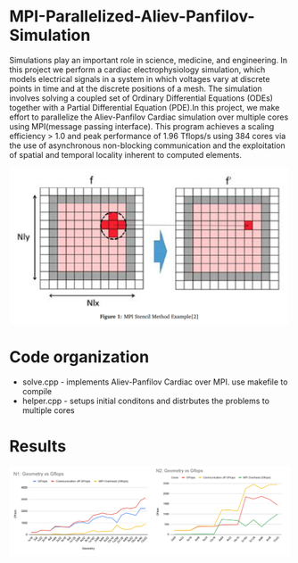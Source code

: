 # MPI-Parallelized-Aliev-Panfilov-Simulation

Simulations play an important role in science, medicine, and engineering. In this project we perform a cardiac electrophysiology simulation, which models electrical signals in a system in which voltages vary at discrete points in time and at the discrete positions of a mesh. The simulation involves solving a coupled set of Ordinary Differential Equations (ODEs) together with a Partial Differential Equation (PDE).In this project, we make effort to parallelize the Aliev-Panfilov Cardiac simulation over multiple cores using MPI(message passing interface). This program achieves a scaling efficiency > 1.0 and peak performance of 1.96 Tflops/s using 384 cores via the use of asynchronous non-blocking communication and the exploitation of spatial and temporal locality inherent to computed elements.

<img src="MPI.png" width="500">

Code organization
=================
* solve.cpp - implements Aliev-Panfilov Cardiac over MPI. use makefile to compile
* helper.cpp - setups initial conditons and distrbutes the problems to multiple cores

Results
=================
<img src="perf.PNG" width="700">



